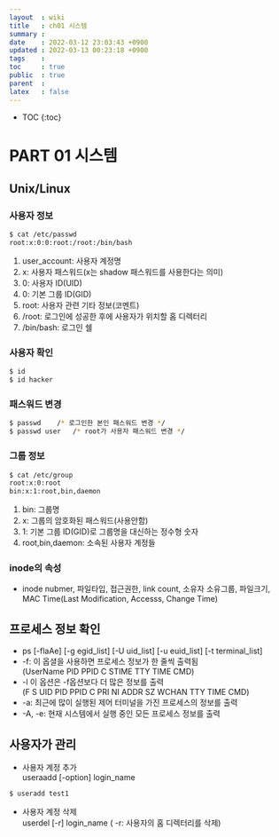 ```yaml
---
layout  : wiki
title   : ch01 시스템
summary : 
date    : 2022-03-12 23:03:43 +0900
updated : 2022-03-13 00:23:18 +0900
tags    : 
toc     : true
public  : true
parent  : 
latex   : false
---
```

* TOC
{:toc}

# PART 01 시스템 

## Unix/Linux
### 사용자 정보 
```sh
$ cat /etc/passwd
root:x:0:0:root:/root:/bin/bash
```

1. user_account: 사용자 계정명
2. x: 사용자 패스워드(x는 shadow 패스워드를 사용한다는 의미)
3. 0: 사용자 ID(UID)
4. 0: 기본 그룹 ID(GID)
5. root: 사용자 관련 기타 정보(코멘트)
6. /root: 로그인에 성공한 후에 사용자가 위치할 홈 디렉터리 
7. /bin/bash: 로그인 쉘

### 사용자 확인
```sh
$ id
$ id hacker
```

### 패스워드 변경

```sh
$ passwd    /* 로그인한 본인 패스워드 변경 */
$ passwd user   /* root가 사용자 패스워드 변경 */
```

### 그룹 정보
```sh
$ cat /etc/group
root:x:0:root
bin:x:1:root,bin,daemon
```

1. bin: 그룹명
2. x: 그룹의 암호화된 패스워드(사용안함)
3. 1: 기본 그룹 ID(GID)로 그룹명을 대신하는 정수형 숫자
4. root,bin,daemon: 소속된 사용자 계정들


### inode의 속성
- inode nubmer, 파일타입, 접근권한, link count, 소유자 소유그룹, 파일크기,
MAC Time(Last Modification, Accesss, Change Time)


## 프로세스 정보 확인
- ps [-flaAe] [-g egid_list] [-U uid_list] [-u euid_list] [-t terminal_list]
- \-f: 이 옵셜을 사용하면 프로세스 정보가 한 줄씩 출력됨 <br>
(UserName PID PPID C STIME TTY TIME CMD)
- \-l 이 옵션은 -f옵션보다 더 많은 정보를 출력 <br>
(F S UID PID PPID C PRI NI ADDR SZ WCHAN TTY TIME CMD)
- \-a: 최근에 많이 실행된 제어 터미널을 가진 프로세스의 정보를 출력
- \-A, \-e: 현재 시스템에서 실행 중인 모든 프로세스 정보를 출력 


## 사용자가 관리
- 사용자 계정 추가 <br>
useraadd [-option] login_name

```sh
$ useradd test1
```

- 사용자 계정 삭제 <br>
userdel [-r] login_name ( \-r: 사용자의 홈 디렉터리를 삭제)

